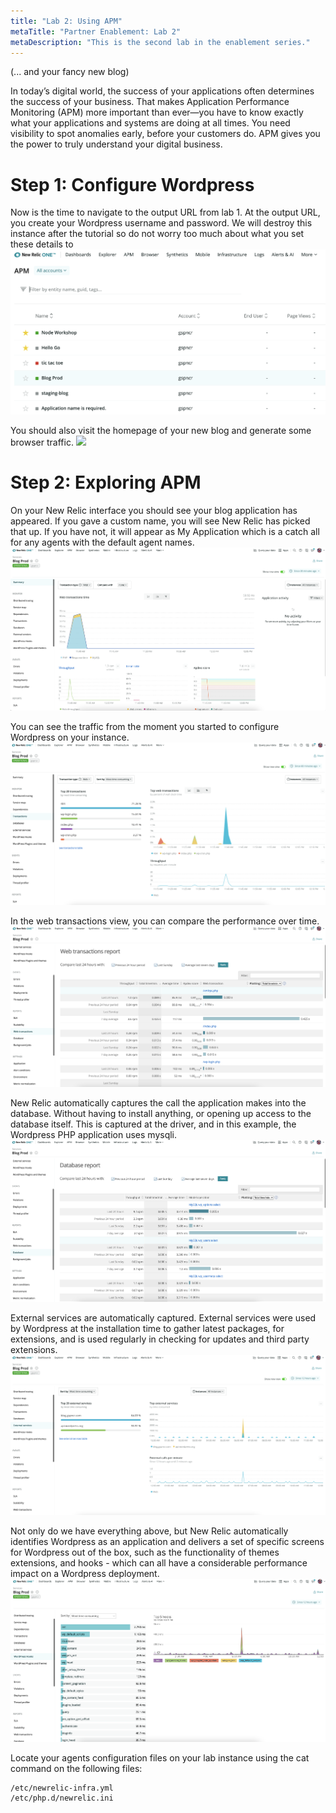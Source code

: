 ```yaml
---
title: "Lab 2: Using APM"
metaTitle: "Partner Enablement: Lab 2"
metaDescription: "This is the second lab in the enablement series."
---
```


(... and your fancy new blog)

In today’s digital world, the success of your applications often determines the success of your business. That makes Application Performance Monitoring (APM) more important than ever—you have to know exactly what your applications and systems are doing at all times. You need visibility to spot anomalies early, before your customers do. APM gives you the power to truly understand your digital business.

# Step 1: Configure Wordpress
Now is the time to navigate to the output URL from lab 1. At the output URL, you create your Wordpress username and password. We will destroy this instance after the tutorial so do not worry too much about what you set these details to
![](images/lab2/lab2-1.png)

You should also visit the homepage of your new blog and generate some browser traffic.
![](https://i.imgur.com/3jHHVwo.png)

# Step 2: Exploring APM
On your New Relic interface you should see your blog application has appeared. If you gave a custom name, you will see New Relic has picked that up. If you have not, it will appear as My Application which is a catch all for any agents with the default agent names.
![](images/lab2/lab2-2.png)

You can see the traffic from the moment you started to configure Wordpress on your instance.
![](images/lab2/lab2-3.png)

In the web transactions view, you can compare the performance over time.
![](images/lab2/lab2-4.png)

New Relic automatically captures the call the application makes into the database. Without having to install anything, or opening up access to the database itself. This is captured at the driver, and in this example, the Wordpress PHP application uses mysqli.
![](images/lab2/lab2-5.png)

External services are automatically captured. External services were used by Wordpress at the installation time to gather latest packages, for extensions, and is used regularly in checking for updates and third party extensions.
![](images/lab2/lab2-6.png)

Not only do we have everything above, but New Relic automatically identifies Wordpress as an application and delivers a set of specific screens for Wordpress out of the box, such as the functionality of themes extensions, and hooks - which can all have a considerable performance impact on a Wordpress deployment.
![](images/lab2/lab2-7.png)

Locate your agents configuration files on your lab instance using the cat command on the following files:

```
/etc/newrelic-infra.yml
/etc/php.d/newrelic.ini
```